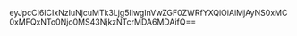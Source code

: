 eyJpcCI6ICIxNzIuNjcuMTk3Ljg5IiwgInVwZGF0ZWRfYXQiOiAiMjAyNS0xMC0xMFQxNTo0Njo0MS43NjkzNTcrMDA6MDAifQ==
